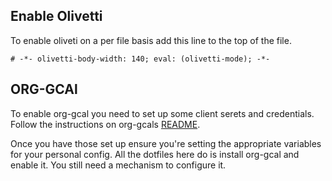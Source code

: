 ## Enable Olivetti

To enable oliveti on a per file basis add this line to the top of the file.

`# -*- olivetti-body-width: 140; eval: (olivetti-mode); -*-`

## ORG-GCAl 

To enable org-gcal you need to set up some client serets and credentials. Follow the instructions on org-gcals [README](https://github.com/myuhe/org-gcal.el#installation). 

Once you have those set up ensure you're setting the appropriate variables for your personal config. All the dotfiles here do is install org-gcal and enable it. You still need a mechanism to configure it.
  

